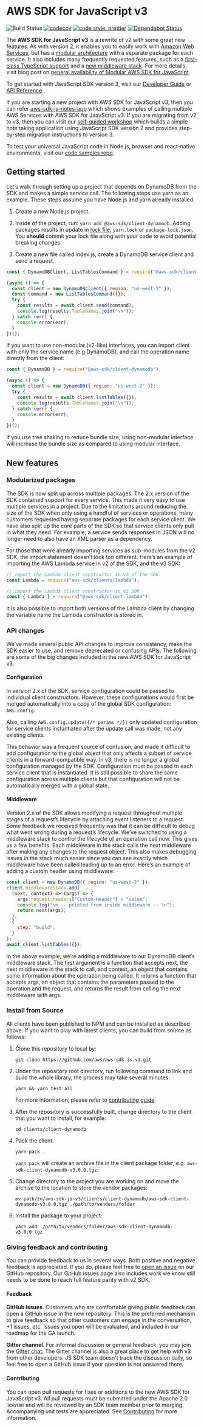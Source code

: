 # AWS SDK for JavaScript v3

![Build Status](https://codebuild.us-west-2.amazonaws.com/badges?uuid=eyJlbmNyeXB0ZWREYXRhIjoiMmtFajZWQmNUbEhidnBKN1VncjRrNVI3d0JUcFpGWUd3STh4T3N3Rnljc1BMaEIrYm9HU2t4YTV1RlE1YmlnUG9XM3luY0Ftc2tBc0xTeVFJMkVOa24wPSIsIml2UGFyYW1ldGVyU3BlYyI6IlBDMDl6UEROK1dlU1h1OWciLCJtYXRlcmlhbFNldFNlcmlhbCI6MX0%3D&branch=master)
[![codecov](https://codecov.io/gh/aws/aws-sdk-js-v3/branch/master/graph/badge.svg)](https://codecov.io/gh/aws/aws-sdk-js-v3)
[![code style: prettier](https://img.shields.io/badge/code_style-prettier-ff69b4.svg)](https://github.com/prettier/prettier)
[![Dependabot Status](https://api.dependabot.com/badges/status?host=github&repo=aws/aws-sdk-js-v3)](https://dependabot.com)

The **AWS SDK for JavaScript v3** is a rewrite of v2 with some great new features.
As with version 2, it enables you to easily work with [Amazon Web Services](https://aws.amazon.com/),
but has a [modular architecture](https://aws.amazon.com/blogs/developer/modular-packages-in-aws-sdk-for-javascript/) with a separate package for each service.
It also includes many frequently requested features, such as a [first-class TypeScript support](https://aws.amazon.com/blogs/developer/first-class-typescript-support-in-modular-aws-sdk-for-javascript/)
and a [new middleware stack](https://aws.amazon.com/blogs/developer/middleware-stack-modular-aws-sdk-js/).
For more details, visit blog post on [general availability of Modular AWS SDK for JavaScript](https://aws.amazon.com/blogs/developer/modular-aws-sdk-for-javascript-is-now-generally-available/).

To get started with JavaScript SDK version 3, visit our
[Developer Guide](https://docs.aws.amazon.com/sdk-for-javascript/v3/developer-guide/welcome.html)
or [API Reference](https://docs.aws.amazon.com/AWSJavaScriptSDK/v3/latest/).

If you are starting a new project with AWS SDK for JavaScript v3, then you can refer
[aws-sdk-js-notes-app](https://github.com/aws-samples/aws-sdk-js-notes-app) which shows examples of calling
multiple AWS Services with AWS SDK for JaavScript v3.
If you are migrating from v2 to v3, then you can visit our [self-guided workshop](https://github.com/aws-samples/aws-sdk-js-v3-workshop)
which builds a simple note taking application using JavaScript SDK version 2
and provides step-by-step migration instructions to version 3.

To test your universal JavaScript code in Node.js, browser and react-native environments,
visit our [code samples repo](https://github.com/aws-samples/aws-sdk-js-tests).

## Getting started

Let’s walk through setting up a project that depends on DynamoDB from the SDK and makes a simple service call. The following steps use yarn as an example. These steps assume you have Node.js and yarn already installed.

1. Create a new Node.js project.
2. Inside of the project, run: `yarn add @aws-sdk/client-dynamodb`. Adding packages results in update in [lock file](https://docs.npmjs.com/configuring-npm/package-locks.html), `yarn.lock` or `package-lock.json`. You **should** commit your lock file along with your code to avoid potential breaking changes.

3. Create a new file called index.js, create a DynamoDB service client and send a request.

```javascript
const { DynamoDBClient, ListTablesCommand } = require("@aws-sdk/client-dynamodb");

(async () => {
  const client = new DynamoDBClient({ region: "us-west-2" });
  const command = new ListTablesCommand({});
  try {
    const results = await client.send(command);
    console.log(results.TableNames.join("\n"));
  } catch (err) {
    console.error(err);
  }
})();
```

If you want to use non-modular (v2-like) interfaces, you can import client with only the service name (e.g DynamoDB), and call the operation name directly from the client:

```javascript
const { DynamoDB } = require("@aws-sdk/client-dynamodb");

(async () => {
  const client = new DynamoDB({ region: "us-west-2" });
  try {
    const results = await client.listTables({});
    console.log(results.TableNames.join("\n"));
  } catch (err) {
    console.error(err);
  }
})();
```

If you use tree shaking to reduce bundle size, using non-modular interface will increase the bundle size as compared to using modular interface.

<!-- Uncomment when numbers are available for gamma clients
In our workshop code, a lambda with DynamoDBClient and a command takes ~18kB while DynamoDB takes ~26 kB ([details](https://github.com/aws-samples/aws-sdk-js-v3-workshop/blob/dc3ad778b04dfe3f8f277dca67162da79c937eca/Exercise1/backend/README.md#reduce-bundle-size-by-just-importing-dynamodb)) -->

## New features

### Modularized packages

The SDK is now split up across multiple packages. The 2.x version of the SDK contained support for every service. This made it very easy to use multiple services in a project. Due to the limitations around reducing the size of the SDK when only using a handful of services or operations, many customers requested having separate packages for each service client. We have also split up the core parts of the SDK so that service clients only pull in what they need. For example, a service sends responses in JSON will no longer need to also have an XML parser as a dependency.

For those that were already importing services as sub-modules from the v2 SDK, the import statement doesn’t look too different. Here’s an example of importing the AWS Lambda service in v2 of the SDK, and the v3 SDK:

```javascript
// import the Lambda client constructor in v2 of the SDK
const Lambda = require("aws-sdk/clients/lambda");

// import the Lambda client constructor in v3 SDK
const { Lambda } = require("@aws-sdk/client-lambda");
```

It is also possible to import both versions of the Lambda client by changing the variable name the Lambda constructor is stored in.

### API changes

We’ve made several public API changes to improve consistency, make the SDK easier to use, and remove deprecated or confusing APIs. The following are some of the big changes included in the new AWS SDK for JavaScript v3.

#### Configuration

In version 2.x of the SDK, service configuration could be passed to individual client constructors.
However, these configurations would first be merged automatically into a copy of the global SDK configuration: `AWS.config`.

Also, calling `AWS.config.update({/* params */})` only updated configuration for service clients instantiated after the update call was made, not any existing clients.

This behavior was a frequent source of confusion, and made it difficult to add configuration to the global object that only affects a subset of service clients in a forward-compatible way.
In v3, there is no longer a global configuration managed by the SDK.
Configuration must be passed to each service client that is instantiated.
It is still possible to share the same configuration across multiple clients but that configuration will not be automatically merged with a global state.

#### Middleware

Version 2.x of the SDK allows modifying a request throughout multiple stages of a request’s lifecycle by attaching event listeners to a request.
Some feedback we received frequently was that it can be difficult to debug what went wrong during a request’s lifecycle.
We’ve switched to using a middleware stack to control the lifecycle of an operation call now.
This gives us a few benefits. Each middleware in the stack calls the next middleware after making any changes to the request object.
This also makes debugging issues in the stack much easier since you can see exactly which middleware have been called leading up to an error.
Here’s an example of adding a custom header using middleware:

```javascript
const client = new DynamoDB({ region: "us-west-2" });
client.middlewareStack.add(
  (next, context) => (args) => {
    args.request.headers["Custom-Header"] = "value";
    console.log("\n -- printed from inside middleware -- \n");
    return next(args);
  },
  {
    step: "build",
  }
);
await client.listTables({});
```

In the above example, we’re adding a middleware to our DynamoDB client’s middleware stack.
The first argument is a function that accepts next, the next middleware in the stack to call, and context, an object that contains some information about the operation being called.
It returns a function that accepts args, an object that contains the parameters passed to the operation and the request, and returns the result from calling the next middleware with args.

### Install from Source

All clients have been published to NPM and can be installed as described above. If you want to play with latest clients, you can build from source as follows:

1. Clone this repository to local by:

   ```
   git clone https://github.com/aws/aws-sdk-js-v3.git
   ```

1. Under the repository root directory, run following command to link and build the whole library, the process may take several minutes:

   ```
   yarn && yarn test:all
   ```

   For more information, please refer to [contributing guide](https://github.com/aws/aws-sdk-js-v3/blob/master/CONTRIBUTING.md#setup-and-testing).

1. After the repository is successfully built, change directory to the client that you want to install, for example:

   ```
   cd clients/client-dynamodb
   ```

1. Pack the client:

   ```
   yarn pack .
   ```

   `yarn pack` will create an archive file in the client package folder, e.g. `aws-sdk-client-dynamodb-v3.0.0.tgz`.

1. Change directory to the project you are working on and move the archive to the location to store the vendor packages:

   ```
   mv path/to/aws-sdk-js-v3/clients/client-dynamodb/aws-sdk-client-dynamodb-v3.0.0.tgz ./path/to/vendors/folder
   ```

1. Install the package to your project:

   ```
   yarn add ./path/to/vendors/folder/aws-sdk-client-dynamodb-v3.0.0.tgz
   ```

### Giving feedback and contributing

You can provide feedback to us in several ways. Both positive and negative feedback is appreciated.
If you do, please feel free to [open an issue](https://github.com/aws/aws-sdk-js-v3/issues/new/choose) on our GitHub repository.
Our GitHub issues page also includes work we know still needs to be done to reach full feature parity with v2 SDK.

#### Feedback

**GitHub issues**. Customers who are comfortable giving public feedback can open a GitHub issue in the new repository.
This is the preferred mechanism to give feedback so that other customers can engage in the conversation, +1 issues, etc.
Issues you open will be evaluated, and included in our roadmap for the GA launch.

**Gitter channel**. For informal discussion or general feedback, you may join the [Gitter chat](https://gitter.im/aws/aws-sdk-js-v3).
The Gitter channel is also a great place to get help with v3 from other developers. JS SDK team doesn't
track the discussion daily, so feel free to open a GitHub issue if your question is not answered there.

#### Contributing

You can open pull requests for fixes or additions to the new AWS SDK for JavaScript v3.
All pull requests must be submitted under the Apache 2.0 license and will be reviewed by an SDK team member prior to merging.
Accompanying unit tests are appreciated. See [Contributing](CONTRIBUTING.md) for more information.

